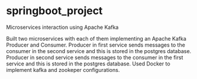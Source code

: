 # springboot_project
Microservices interaction using Apache Kafka

Built two microservices with each of them implementing an Apache Kafka Producer and Consumer.
Producer in first service sends messages to the consumer in the second service and this is stored in the postgres database.
Producer in second service sends messages to the consumer in the first service and this is stored in the postgres database.
Used Docker to implement kafka and zookeper configurations.
